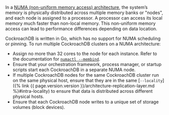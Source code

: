 In a [NUMA (non-uniform memory access) architecture](https://en.wikipedia.org/wiki/Non-uniform_memory_access), the system’s memory is physically distributed across multiple memory banks or "nodes", and each node is assigned to a processor. A processor can access its local memory much faster than non-local memory. This non-uniform memory access can lead to performance differences depending on data location.

CockroachDB is written in Go, which has no support for NUMA scheduling or pinning. To run multiple CockroachDB clusters on a NUMA architecture:

- Assign no more than 32 cores to the node for each instance. Refer to the documentation for [`numactl --membind`](https://man7.org/linux/man-pages/man8/numactl.8.html).
- Ensure that your orchestration framework, process manager, or startup scripts start each CockroachDB in a separate NUMA node.
- If multiple CockroachDB nodes for the same CockroachDB cluster run on the same physical host, ensure that they are in the same [`--locality`]({% link {{ page.version.version }}/architecture-replication-layer.md %}#intra-locality) to ensure that data is distributed across different physical hosts.
- Ensure that each CockroachDB node writes to a unique set of storage volumes (block devices).

